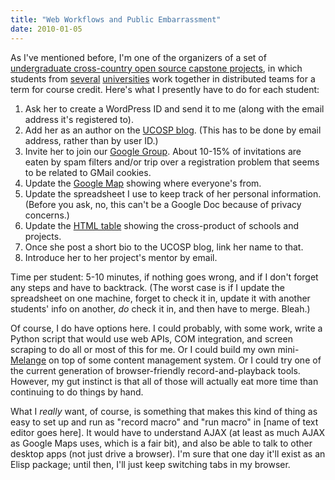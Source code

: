 ```yaml
---
title: "Web Workflows and Public Embarrassment"
date: 2010-01-05
---
```

As I've mentioned before, I'm one of the organizers of a set of <a href="http://ucosp.wordpress.com/">undergraduate cross-country open source capstone projects</a>, in which students from <a href="http://ucosp.wordpress.com/2009-fall/">several</a> <a href="http://ucosp.wordpress.com/winter-2010/">universities</a> work together in distributed teams for a term for course credit. Here's what I presently have to do for each student:
<ol>
  <li>Ask her to create a WordPress ID and send it to me (along with the email address it's registered to).</li>
  <li>Add her as an author on the <a href="http://ucosp.wordpress.com">UCOSP blog</a>. (This has to be done by email address, rather than by user ID.)</li>
  <li>Invite her to join our <a href="http://groups.google.com/group/ucosp">Google Group</a>. About 10-15% of invitations are eaten by spam filters and/or trip over a registration problem that seems to be related to GMail cookies.</li>
  <li>Update the <a href="http://maps.google.com/maps/ms?ie=UTF8&amp;hl=en&amp;msa=0&amp;msid=100156001803519969567.00047bf69ca81288680da&amp;z=3">Google Map</a> showing where everyone's from.</li>
  <li>Update the spreadsheet I use to keep track of her personal information. (Before you ask, no, this can't be a Google Doc because of privacy concerns.)</li>
  <li>Update the <a href="http://ucosp.wordpress.com/winter-2010/">HTML table</a> showing the cross-product of schools and projects.</li>
  <li>Once she post a short bio to the UCOSP blog, link her name to that.</li>
  <li>Introduce her to her project's mentor by email.</li>
</ol>
Time per student: 5-10 minutes, if nothing goes wrong, and if I don't forget any steps and have to backtrack. (The worst case is if I update the spreadsheet on one machine, forget to check it in, update it with another students' info on another, <em>do</em> check it in, and then have to merge. Bleah.)

Of course, I do have options here. I could probably, with some work, write a Python script that would use web APIs, COM integration, and screen scraping to do all or most of this for me. Or I could build my own mini-<a href="http://code.google.com/p/soc/">Melange</a> on top of some content management system. Or I could try one of the current generation of browser-friendly record-and-playback tools. However, my gut instinct is that all of those will actually eat more time than continuing to do things by hand.

What I <em>really</em> want, of course, is something that makes this kind of thing as easy to set up and run as "record macro" and "run macro" in [name of text editor goes here]. It would have to understand AJAX (at least as much AJAX as Google Maps uses, which is a fair bit), and also be able to talk to other desktop apps (not just drive a browser). I'm sure that one day it'll exist as an Elisp package; until then, I'll just keep switching tabs in my browser.
